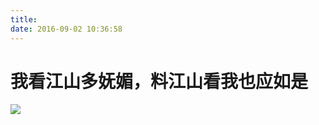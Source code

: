 ```yaml
---
title: 
date: 2016-09-02 10:36:58
---
```

# 我看江山多妩媚，料江山看我也应如是 #
![](http://i.imgur.com/2CvGfxv.jpg)
